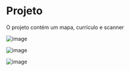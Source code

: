 # Projeto

O projeto contém um mapa, currículo e scanner

![image](https://user-images.githubusercontent.com/54962431/179033550-e1d8ec44-2813-49be-8631-e3105be07815.png)

![image](https://user-images.githubusercontent.com/54962431/179033240-7c3f300f-145d-4ec8-bc9d-373e98e0a567.png)

![image](https://user-images.githubusercontent.com/54962431/179033196-31d767c6-3eb6-425d-a6d3-259336f388cb.png)
